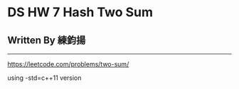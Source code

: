 # DS HW 7 Hash Two Sum 
## Written By 練鈞揚

---

https://leetcode.com/problems/two-sum/

using -std=c++11 version